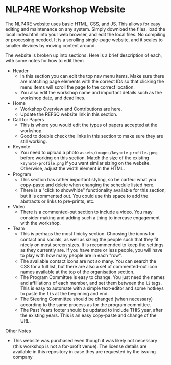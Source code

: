# NLP4RE Workshop Website

The NLP4RE website uses basic HTML, CSS, and JS. This allows for easy editing and maintenance on any system. Simply download the files, load the local index.html into your web browser, and edit the local files. No compiling or processing needed. It is a scrolling single-page website, and it scales to smaller devices by moving content around.

The website is broken up into sections. Here is a brief description of each, with some notes for how to edit them
- Header
  - In this section you can edit the top nav menu items. Make sure there are matching page elements with the correct IDs so that clicking the menu items will scroll the page to the correct location.
  - You also edit the workshop name and important details such as the workshop date, and deadlines.
- Home
  - Workshop Overview and Contributions are here.
  - Update the REFSQ website link in this section.
- Call for Papers
  - This is where you would edit the types of papers accepted at the workshop.
  - Good to double check the links in this section to make sure they are still working.
- Keynote
  - You need to upload a photo `assets/images/keynote-profile.jpeg` before working on this section. Match the size of the existing `keynote-profile.png` if you want similar sizing on the website. Otherwise, adjust the width element in the HTML.
- Program
  - This section has rather important styling, so be carfeul what you copy-paste and delete when changing the schedule listed here.
  - There is a "click to show/hide" functionality available for this section, but it is commented out. You could use this space to add the abstracts or links to pre-prints, etc.
- Video
  - There is a commented-out section to include a video. You may consider making and adding such a thing to increase engagement with the workshop.
- Team
  - This is perhaps the most finicky section. Choosing the icons for contact and socials, as well as sizing the people such that they fit nicely on most screen sizes. It is recommended to keep the settings as they currently are. If you have more or less people, you will have to play with how many people are in each "row".
  - The available contact icons are not so many. You can search the CSS for a full list, but there are also a set of commented-out icon names available at the top of the organisation section.
  - The Program Committee is easy to change. You just need the names and affiliations of each member, and set them between the `li` tags. This is easy to automate with a simple text-editor and some hotkeys to paste the `li`s at the beginning and end.
  - The Steering Committee should be changed (when necessary) according to the same process as for the program committee.
  - The Past Years footer should be updated to include THIS year, after the existing years. This is an easy copy-paste and change of the URL.

Other Notes
- This website was purchased even though it was likely not necessary (this workshop is not a for-profit venue). The license details are available in this repository in case they are requested by the issuing company
